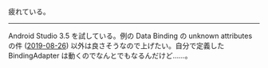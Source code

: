 疲れている。

---

Android Studio 3.5 を試している。例の Data Binding の unknown attributes の件 ([2019-08-26][]) 以外は良さそうなので上げたい。自分で定義した BindingAdapter は動くのでなんとでもなるんだけど……。

[2019-08-26]: https://blog.bouzuya.net/2019/08/26/
